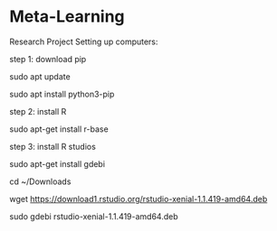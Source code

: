 # Meta-Learning
Research Project
Setting up computers:

step 1: download pip

sudo apt update

sudo apt install python3-pip

step 2: install R

sudo apt-get install r-base

step 3: install R studios

sudo apt-get install gdebi

cd ~/Downloads

wget https://download1.rstudio.org/rstudio-xenial-1.1.419-amd64.deb

sudo gdebi rstudio-xenial-1.1.419-amd64.deb
